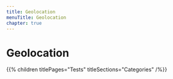 ```yaml
---
title: Geolocation
menuTitle: Geolocation
chapter: true
---
```


# Geolocation

{{% children titlePages="Tests" titleSections="Categories" /%}}
